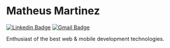 # Matheus Martinez

[![Linkedin Badge](https://img.shields.io/badge/-Matheus%20Martinez-6633cc?style=flat-square&logo=Linkedin&logoColor=white&link=https://www.linkedin.com/in/matheus-martinez/)](https://www.linkedin.com/in/matheus-martinez/)
[![Gmail Badge](https://img.shields.io/badge/-matheus.rmartinez@gmail.com-6633cc?style=flat-square&logo=Gmail&logoColor=white&link=mailto:matheus.rmartinez@gmail.com)](mailto:matheus.rmartinez@gmail.com)

Enthusiast of the best web & mobile development technologies. 
